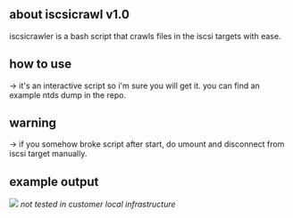 ## about iscsicrawl v1.0
iscsicrawler is a bash script that crawls files in the iscsi targets with ease.

## how to use
-> it's an interactive script so i'm sure you will get it. you can find an example ntds dump in the repo.

## warning
-> if you somehow broke script after start, do umount and disconnect from iscsi target manually.

## example output
![](https://raw.githubusercontent.com/crosscutsaw/iscsicrawl/main/1111.PNG)
*not tested in customer local infrastructure*

